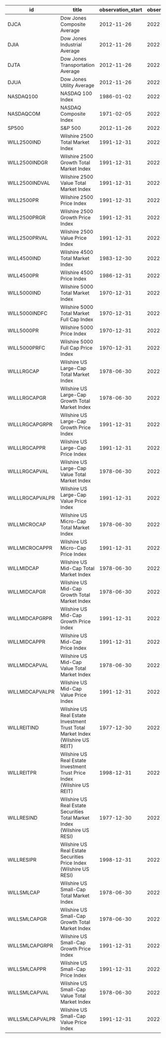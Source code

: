 | id              | title                                                                          | observation_start   | observation_end   |
|-----------------|--------------------------------------------------------------------------------|---------------------|-------------------|
| DJCA            | Dow Jones Composite Average                                                    | 2012-11-26          | 2022-11-25        |
| DJIA            | Dow Jones Industrial Average                                                   | 2012-11-26          | 2022-11-25        |
| DJTA            | Dow Jones Transportation Average                                               | 2012-11-26          | 2022-11-25        |
| DJUA            | Dow Jones Utility Average                                                      | 2012-11-26          | 2022-11-25        |
| NASDAQ100       | NASDAQ 100 Index                                                               | 1986-01-02          | 2022-11-23        |
| NASDAQCOM       | NASDAQ Composite Index                                                         | 1971-02-05          | 2022-11-23        |
| SP500           | S&P 500                                                                        | 2012-11-26          | 2022-11-25        |
| WILL2500IND     | Wilshire 2500 Total Market Index                                               | 1991-12-31          | 2022-11-23        |
| WILL2500INDGR   | Wilshire 2500 Growth Total Market Index                                        | 1991-12-31          | 2022-11-23        |
| WILL2500INDVAL  | Wilshire 2500 Value Total Market Index                                         | 1991-12-31          | 2022-11-23        |
| WILL2500PR      | Wilshire 2500 Price Index                                                      | 1991-12-31          | 2022-11-23        |
| WILL2500PRGR    | Wilshire 2500 Growth Price Index                                               | 1991-12-31          | 2022-11-23        |
| WILL2500PRVAL   | Wilshire 2500 Value Price Index                                                | 1991-12-31          | 2022-11-23        |
| WILL4500IND     | Wilshire 4500 Total Market Index                                               | 1983-12-30          | 2022-11-23        |
| WILL4500PR      | Wilshire 4500 Price Index                                                      | 1986-12-31          | 2022-11-23        |
| WILL5000IND     | Wilshire 5000 Total Market Index                                               | 1970-12-31          | 2022-11-23        |
| WILL5000INDFC   | Wilshire 5000 Total Market Full Cap Index                                      | 1970-12-31          | 2022-11-23        |
| WILL5000PR      | Wilshire 5000 Price Index                                                      | 1970-12-31          | 2022-11-23        |
| WILL5000PRFC    | Wilshire 5000 Full Cap Price Index                                             | 1970-12-31          | 2022-11-23        |
| WILLLRGCAP      | Wilshire US Large-Cap Total Market Index                                       | 1978-06-30          | 2022-11-23        |
| WILLLRGCAPGR    | Wilshire US Large-Cap Growth Total Market Index                                | 1978-06-30          | 2022-11-23        |
| WILLLRGCAPGRPR  | Wilshire US Large-Cap Growth Price Index                                       | 1991-12-31          | 2022-11-23        |
| WILLLRGCAPPR    | Wilshire US Large-Cap Price Index                                              | 1991-12-31          | 2022-11-23        |
| WILLLRGCAPVAL   | Wilshire US Large-Cap Value Total Market Index                                 | 1978-06-30          | 2022-11-23        |
| WILLLRGCAPVALPR | Wilshire US Large-Cap Value Price Index                                        | 1991-12-31          | 2022-11-23        |
| WILLMICROCAP    | Wilshire US Micro-Cap Total Market Index                                       | 1978-06-30          | 2022-11-23        |
| WILLMICROCAPPR  | Wilshire US Micro-Cap Price Index                                              | 1991-12-31          | 2022-11-23        |
| WILLMIDCAP      | Wilshire US Mid-Cap Total Market Index                                         | 1978-06-30          | 2022-11-23        |
| WILLMIDCAPGR    | Wilshire US Mid-Cap Growth Total Market Index                                  | 1978-06-30          | 2022-11-23        |
| WILLMIDCAPGRPR  | Wilshire US Mid-Cap Growth Price Index                                         | 1991-12-31          | 2022-11-23        |
| WILLMIDCAPPR    | Wilshire US Mid-Cap Price Index                                                | 1991-12-31          | 2022-11-23        |
| WILLMIDCAPVAL   | Wilshire US Mid-Cap Value Total Market Index                                   | 1978-06-30          | 2022-11-23        |
| WILLMIDCAPVALPR | Wilshire US Mid-Cap Value Price Index                                          | 1991-12-31          | 2022-11-23        |
| WILLREITIND     | Wilshire US Real Estate Investment Trust Total Market Index (Wilshire US REIT) | 1977-12-30          | 2022-11-23        |
| WILLREITPR      | Wilshire US Real Estate Investment Trust Price Index (Wilshire US REIT)        | 1998-12-31          | 2022-11-23        |
| WILLRESIND      | Wilshire US Real Estate Securities Total Market Index (Wilshire US RESI)       | 1977-12-30          | 2022-11-23        |
| WILLRESIPR      | Wilshire US Real Estate Securities Price Index (Wilshire US RESI)              | 1998-12-31          | 2022-11-23        |
| WILLSMLCAP      | Wilshire US Small-Cap Total Market Index                                       | 1978-06-30          | 2022-11-23        |
| WILLSMLCAPGR    | Wilshire US Small-Cap Growth Total Market Index                                | 1978-06-30          | 2022-11-23        |
| WILLSMLCAPGRPR  | Wilshire US Small-Cap Growth Price Index                                       | 1991-12-31          | 2022-11-23        |
| WILLSMLCAPPR    | Wilshire US Small-Cap Price Index                                              | 1991-12-31          | 2022-11-23        |
| WILLSMLCAPVAL   | Wilshire US Small-Cap Value Total Market Index                                 | 1978-06-30          | 2022-11-23        |
| WILLSMLCAPVALPR | Wilshire US Small-Cap Value Price Index                                        | 1991-12-31          | 2022-11-23        |